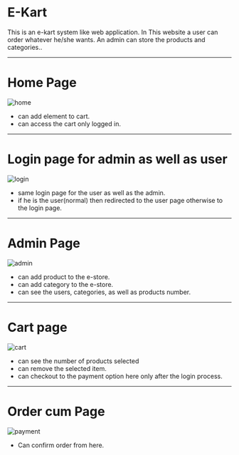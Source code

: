 # E-Kart
This is an e-kart system like web application. In This website a user can order whatever he/she wants. An admin can store the products and categories..
***
<h1>Home Page </h1>

![home](https://user-images.githubusercontent.com/59319068/122010038-55bcd200-cdd8-11eb-93dc-ff6a8b527aa9.JPG)

* can add element to cart.
* can access the cart only logged in.

***

<h1>Login page for admin as well as user</h1>

![login](https://user-images.githubusercontent.com/59319068/122010417-bd731d00-cdd8-11eb-902e-089fc4f92e31.JPG)

* same login page for the user as well as the admin.
* if he is the user(normal) then redirected to the user page otherwise to the login page.

***

<h1>Admin Page</h1>

![admin](https://user-images.githubusercontent.com/59319068/122010867-26f32b80-cdd9-11eb-8f22-385ebe9b21d5.JPG)

* can add product to the e-store.
* can add category to the e-store.
* can see the users, categories, as well as products number.

***

<h1>Cart page</h1>

![cart](https://user-images.githubusercontent.com/59319068/122011435-b567ad00-cdd9-11eb-94d3-108a70d53fda.JPG)

* can see the number of products selected 
* can remove the selected item.
* can checkout to the payment option here only after the login process.

***

<h1>Order cum Page</h1>

![payment](https://user-images.githubusercontent.com/59319068/122012115-7128dc80-cdda-11eb-9d78-8e9e74de4a47.JPG)

* Can confirm order from here.




